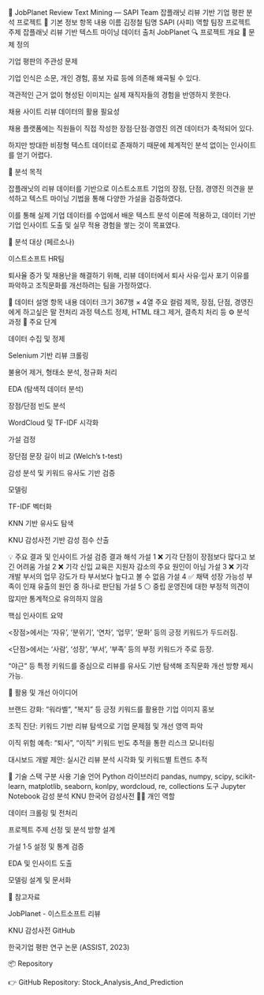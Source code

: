 🧠 JobPlanet Review Text Mining — SAPI Team
잡플래닛 리뷰 기반 기업 평판 분석 프로젝트
📘 기본 정보
항목	내용
이름	김정철
팀명	SAPI (사피)
역할	팀장
프로젝트 주제	잡플래닛 리뷰 기반 텍스트 마이닝
데이터 출처	JobPlanet
🔍 프로젝트 개요
📌 문제 정의

기업 평판의 주관성 문제

기업 인식은 소문, 개인 경험, 홍보 자료 등에 의존해 왜곡될 수 있다.

객관적인 근거 없이 형성된 이미지는 실제 재직자들의 경험을 반영하지 못한다.

채용 사이트 리뷰 데이터의 활용 필요성

채용 플랫폼에는 직원들이 직접 작성한 장점·단점·경영진 의견 데이터가 축적되어 있다.

하지만 방대한 비정형 텍스트 데이터로 존재하기 때문에 체계적인 분석 없이는 인사이트를 얻기 어렵다.

🎯 분석 목적

잡플래닛의 리뷰 데이터를 기반으로 이스트소프트 기업의 장점, 단점, 경영진 의견을 분석하고
텍스트 마이닝 기법을 통해 다양한 가설을 검증하였다.

이를 통해 실제 기업 데이터를 수업에서 배운 텍스트 분석 이론에 적용하고,
데이터 기반 기업 인사이트 도출 및 실무 적용 경험을 쌓는 것이 목표였다.

👥 분석 대상 (페르소나)

이스트소프트 HR팀

퇴사율 증가 및 채용난을 해결하기 위해,
리뷰 데이터에서 퇴사 사유·입사 포기 이유를 파악하고 조직문화를 개선하려는 팀을 가정하였다.

🧾 데이터 설명
항목	내용
데이터 크기	367행 × 4열
주요 컬럼	제목, 장점, 단점, 경영진에게 하고싶은 말
전처리 과정	텍스트 정제, HTML 태그 제거, 결측치 처리 등
⚙️ 분석 과정
🧩 주요 단계

데이터 수집 및 정제

Selenium 기반 리뷰 크롤링

불용어 제거, 형태소 분석, 정규화 처리

EDA (탐색적 데이터 분석)

장점/단점 빈도 분석

WordCloud 및 TF-IDF 시각화

가설 검정

장단점 문장 길이 비교 (Welch’s t-test)

감성 분석 및 키워드 유사도 기반 검증

모델링

TF-IDF 벡터화

KNN 기반 유사도 탐색

KNU 감성사전 기반 감성 점수 산출

💡 주요 결과 및 인사이트
가설	검증 결과	해석
가설 1	❌ 기각	단점이 장점보다 많다고 보긴 어려움
가설 2	❌ 기각	신입 교육은 지원자 감소의 주요 원인이 아님
가설 3	❌ 기각	개발 부서의 업무 강도가 타 부서보다 높다고 볼 수 없음
가설 4	✅ 채택	성장 가능성 부족이 인재 유출의 원인 중 하나로 판단됨
가설 5	⚪ 중립	운영진에 대한 부정적 의견이 많지만 통계적으로 유의하지 않음

핵심 인사이트 요약

<장점>에서는 ‘자유’, ‘분위기’, ‘연차’, ‘업무’, ‘문화’ 등의 긍정 키워드가 두드러짐.

<단점>에서는 ‘사람’, ‘성장’, ‘부서’, ‘부족’ 등의 부정 키워드가 주로 등장.

“야근” 등 특정 키워드를 중심으로 리뷰를 유사도 기반 탐색해 조직문화 개선 방향 제시 가능.

🚀 활용 및 개선 아이디어

브랜드 강화: “워라벨”, “복지” 등 긍정 키워드를 활용한 기업 이미지 홍보

조직 진단: 키워드 기반 리뷰 탐색으로 기업 문제점 및 개선 영역 파악

이직 위험 예측: “퇴사”, “이직” 키워드 빈도 추적을 통한 리스크 모니터링

대시보드 개발 제안: 실시간 리뷰 분석 시각화 및 키워드별 트렌드 추적

🧰 기술 스택
구분	사용 기술
언어	Python
라이브러리	pandas, numpy, scipy, scikit-learn, matplotlib, seaborn, konlpy, wordcloud, re, collections
도구	Jupyter Notebook
감성 분석	KNU 한국어 감성사전
🧑‍💻 개인 역할

데이터 크롤링 및 전처리

프로젝트 주제 선정 및 분석 방향 설계

가설 1·5 설정 및 통계 검증

EDA 및 인사이트 도출

모델링 설계 및 문서화

🔗 참고자료

JobPlanet - 이스트소프트 리뷰

KNU 감성사전 GitHub

한국기업 평판 연구 논문 (ASSIST, 2023)

📦 Repository

👉 GitHub Repository: Stock_Analysis_And_Prediction
